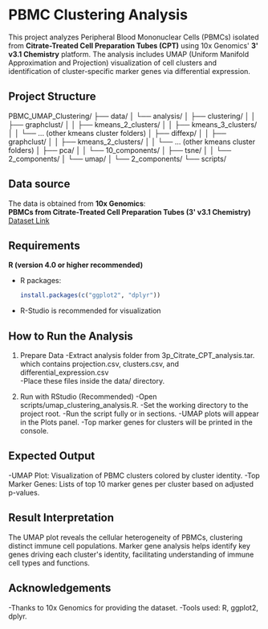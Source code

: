 # PBMC Clustering Analysis

This project analyzes Peripheral Blood Mononuclear Cells (PBMCs) isolated from **Citrate-Treated Cell Preparation Tubes (CPT)** using 10x Genomics' **3' v3.1 Chemistry** platform. The analysis includes UMAP (Uniform Manifold Approximation and Projection) visualization of cell clusters and identification of cluster-specific marker genes via differential expression.

## Project Structure

PBMC_UMAP_Clustering/
├── data/
│   └── analysis/
│       ├── clustering/
│       │   ├── graphclust/
│       │   ├── kmeans_2_clusters/
│       │   ├── kmeans_3_clusters/
│       │   └── ... (other kmeans cluster folders)
│       ├── diffexp/
│       │   ├── graphclust/
│       │   ├── kmeans_2_clusters/
│       │   └── ... (other kmeans cluster folders)
│       ├── pca/
│       │   └── 10_components/
│       ├── tsne/
│       │   └── 2_components/
│       └── umap/
│           └── 2_components/
└── scripts/

## Data source

The data is obtained from **10x Genomics**:  
**PBMCs from Citrate-Treated Cell Preparation Tubes (3' v3.1 Chemistry)**  
[Dataset Link](https://www.10xgenomics.com/datasets/pbmcs-3p_citrate_cpt-3-1-standard)

## Requirements

**R (version 4.0 or higher recommended)**
- R packages:
  ```r
  install.packages(c("ggplot2", "dplyr"))
- R-Studio is recommended for visualization

## How to Run the Analysis
1. Prepare Data
-Extract analysis folder from 3p_Citrate_CPT_analysis.tar. which contains projection.csv, clusters.csv, and differential_expression.csv  
-Place these files inside the data/ directory.

2. Run with RStudio (Recommended)
-Open scripts/umap_clustering_analysis.R.
-Set the working directory to the project root.
-Run the script fully or in sections.
-UMAP plots will appear in the Plots panel.
-Top marker genes for clusters will be printed in the console.

## Expected Output
-UMAP Plot: Visualization of PBMC clusters colored by cluster identity.
-Top Marker Genes: Lists of top 10 marker genes per cluster based on adjusted p-values.

## Result Interpretation
The UMAP plot reveals the cellular heterogeneity of PBMCs, clustering distinct immune cell populations. Marker gene analysis helps identify key genes driving each cluster's identity, facilitating understanding of immune cell types and functions.

## Acknowledgements
-Thanks to 10x Genomics for providing the dataset.
-Tools used: R, ggplot2, dplyr.